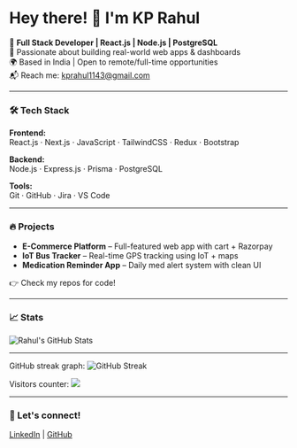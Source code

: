 # Hey there! 👋 I'm KP Rahul

🎯 **Full Stack Developer | React.js | Node.js | PostgreSQL**  
🚀 Passionate about building real-world web apps & dashboards  
🌍 Based in India | Open to remote/full-time opportunities  
📬 Reach me: [kprahul1143@gmail.com](mailto:kprahul1143@gmail.com)

---

### 🛠️ Tech Stack

**Frontend:**  
React.js · Next.js · JavaScript · TailwindCSS · Redux · Bootstrap  

**Backend:**  
Node.js · Express.js · Prisma · PostgreSQL  

**Tools:**  
Git · GitHub · Jira · VS Code  

---

### 🔥 Projects
- **E-Commerce Platform** – Full-featured web app with cart + Razorpay
- **IoT Bus Tracker** – Real-time GPS tracking using IoT + maps
- **Medication Reminder App** – Daily med alert system with clean UI

👉 Check my repos for code!

---

### 📈 Stats
![Rahul's GitHub Stats](https://github-readme-stats.vercel.app/api?username=KPRAHUL1&show_icons=true&theme=radical)

---
GitHub streak graph:
![GitHub Streak](https://streak-stats.demolab.com?user=KPRAHUL1&theme=radical)

Visitors counter:
![](https://komarev.com/ghpvc/?username=KPRAHUL1&color=green)

---

### 🔗 Let's connect!
[LinkedIn](https://linkedin.com/in/rahulk07) | [GitHub](https://github.com/KPRAHUL1)


<!--
**KPRAHUL1/KPRAHUL1** is a ✨ _special_ ✨ repository because its `README.md` (this file) appears on your GitHub profile.

Here are some ideas to get you started:

- 🔭 I’m currently working on ...
- 🌱 I’m currently learning ...
- 👯 I’m looking to collaborate on ...
- 🤔 I’m looking for help with ...
- 💬 Ask me about ...
- 📫 How to reach me: ...
- 😄 Pronouns: ...
- ⚡ Fun fact: ...
-->

